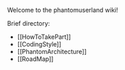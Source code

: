 Welcome to the phantomuserland wiki!


Brief directory:

 * [[HowToTakePart]]
 * [[CodingStyle]]
 * [[PhantomArchitecture]]
 * [[RoadMap]]

